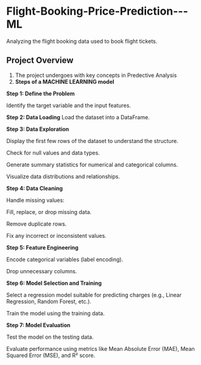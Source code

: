 # Flight-Booking-Price-Prediction---ML
Analyzing the flight booking data used to book flight tickets.

## Project Overview

1. The project undergoes with key concepts in Predective Analysis
2. **Steps of a MACHINE LEARNING model**

**Step 1: Define the Problem**

Identify the target variable and the input features.

**Step 2: Data Loading**
Load the dataset into a DataFrame.

**Step 3: Data Exploration**

Display the first few rows of the dataset to understand the structure.

Check for null values and data types.

Generate summary statistics for numerical and categorical columns.

Visualize data distributions and relationships.

**Step 4: Data Cleaning**

Handle missing values:

Fill, replace, or drop missing data.

Remove duplicate rows.

Fix any incorrect or inconsistent values.

**Step 5: Feature Engineering**

Encode categorical variables (label encoding).

Drop unnecessary columns.

**Step 6: Model Selection and Training**

Select a regression model suitable for predicting charges (e.g., Linear Regression, Random Forest, etc.).

Train the model using the training data.

**Step 7: Model Evaluation**

Test the model on the testing data.

Evaluate performance using metrics like Mean Absolute Error (MAE), Mean Squared Error (MSE), and R² score.
